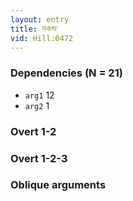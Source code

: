 ```yaml
---
layout: entry
title: བཅས་
vid: Hill:0472
---
```

### Dependencies (N = 21)
* `arg1` 12
* `arg2` 1


### Overt 1-2


### Overt 1-2-3


### Oblique arguments
